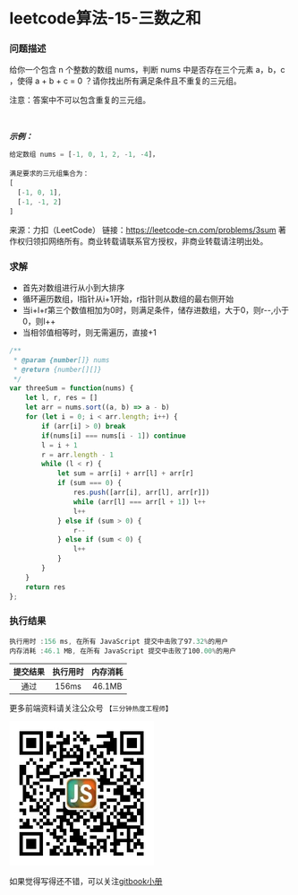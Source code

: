# leetcode算法-15-三数之和

### 问题描述

给你一个包含 n 个整数的数组 nums，判断 nums 中是否存在三个元素 a，b，c ，使得 a + b + c = 0 ？请你找出所有满足条件且不重复的三元组。

注意：答案中不可以包含重复的三元组。

 

***示例：***

```js
给定数组 nums = [-1, 0, 1, 2, -1, -4]，

满足要求的三元组集合为：
[
  [-1, 0, 1],
  [-1, -1, 2]
]
```

来源：力扣（LeetCode）
链接：https://leetcode-cn.com/problems/3sum
著作权归领扣网络所有。商业转载请联系官方授权，非商业转载请注明出处。

### 求解

- 首先对数组进行从小到大排序
- 循环遍历数组，l指针从i+1开始，r指针则从数组的最右侧开始
- 当i+l+r第三个数值相加为0时，则满足条件，储存进数组，大于0，则r--,小于0，则l++
- 当相邻值相等时，则无需遍历，直接+1

```js
/**
 * @param {number[]} nums
 * @return {number[][]}
 */
var threeSum = function(nums) {
    let l, r, res = []
    let arr = nums.sort((a, b) => a - b)
    for (let i = 0; i < arr.length; i++) {
        if (arr[i] > 0) break
        if(nums[i] === nums[i - 1]) continue
        l = i + 1
        r = arr.length - 1
        while (l < r) {
            let sum = arr[i] + arr[l] + arr[r]
            if (sum === 0) {
                res.push([arr[i], arr[l], arr[r]])
                while (arr[l] === arr[l + 1]) l++
                l++
            } else if (sum > 0) {
                r--
            } else if (sum < 0) {
                l++
            }
        }
    }
    return res
};
```


### 执行结果

```js
执行用时 :156 ms, 在所有 JavaScript 提交中击败了97.32%的用户
内存消耗 :46.1 MB, 在所有 JavaScript 提交中击败了100.00%的用户
```

| 提交结果 | 执行用时 | 内存消耗 |
|:------:|:------:|:-------:|
|   通过  | 156ms  |  46.1MB |

更多前端资料请关注公众号 `【三分钟热度工程师】`

![](../imgs/qrcode.jpg)

如果觉得写得还不错，可以关注[gitbook小册](https://halaproliu.github.io/gitbook/shellmd5/2596084d37a462e93b62f7c136e9eb0e.html)
